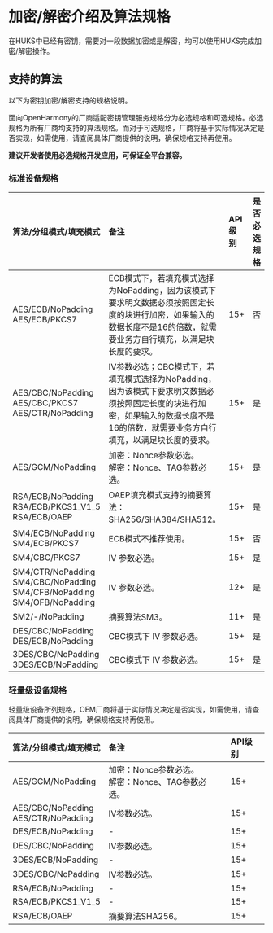 # 加密/解密介绍及算法规格

在HUKS中已经有密钥，需要对一段数据加密或是解密，均可以使用HUKS完成加密/解密操作。

## 支持的算法

以下为密钥加密/解密支持的规格说明。

<!--Del-->
面向OpenHarmony的厂商适配密钥管理服务规格分为必选规格和可选规格。必选规格为所有厂商均支持的算法规格。而对于可选规格，厂商将基于实际情况决定是否实现，如需使用，请查阅具体厂商提供的说明，确保规格支持再使用。

**建议开发者使用必选规格开发应用，可保证全平台兼容。**
<!--DelEnd-->

### 标准设备规格

| 算法/分组模式/填充模式 | 备注 | API级别 | <!--DelCol4-->是否必选规格 |
| :-------- | :-------- | :-------- | :-------- |
| <!--DelRow-->AES/ECB/NoPadding<br/>AES/ECB/PKCS7 | ECB模式下，若填充模式选择为NoPadding，因为该模式下要求明文数据必须按照固定长度的块进行加密，如果输入的数据长度不是16的倍数，就需要业务方自行填充，以满足块长度的要求。 | 15+ | 否 |
| AES/CBC/NoPadding<br/>AES/CBC/PKCS7<br/>AES/CTR/NoPadding | IV参数必选；CBC模式下，若填充模式选择为NoPadding，因为该模式下要求明文数据必须按照固定长度的块进行加密，如果输入的数据长度不是16的倍数，就需要业务方自行填充，以满足块长度的要求。 | 15+ | 是 |
| AES/GCM/NoPadding | 加密：Nonce参数必选。<br/>解密：Nonce、TAG参数必选。 | 15+ | 是 |
| RSA/ECB/NoPadding<br/>RSA/ECB/PKCS1_V1_5<br/>RSA/ECB/OAEP | OAEP填充模式支持的摘要算法：SHA256/SHA384/SHA512。 | 15+ | 是 |
| <!--DelRow-->SM4/ECB/NoPadding<br/>SM4/ECB/PKCS7 | ECB模式不推荐使用。 | 15+ | 否 |
| SM4/CBC/PKCS7 | IV 参数必选。 | 15+ | 是 |
| SM4/CTR/NoPadding<br/>SM4/CBC/NoPadding<br/>SM4/CFB/NoPadding<br/>SM4/OFB/NoPadding | IV 参数必选。 | 12+ | 是 |
| SM2/-/NoPadding | 摘要算法SM3。 | 11+ | 是 |
| DES/CBC/NoPadding<br/>DES/ECB/NoPadding | CBC模式下 IV 参数必选。 | 15+ | 是 |
| 3DES/CBC/NoPadding<br/>3DES/ECB/NoPadding | CBC模式下 IV 参数必选。 | 15+ | 是 |

### 轻量级设备规格

<!--Del-->
轻量级设备所列规格，OEM厂商将基于实际情况决定是否实现，如需使用，请查阅具体厂商提供的说明，确保规格支持再使用。
<!--DelEnd-->

| 算法/分组模式/填充模式 | 备注 | API级别 |
| :-------- | :-------- | :-------- |
| AES/GCM/NoPadding | 加密：Nonce参数必选。<br/>解密：Nonce、TAG参数必选。 | 15+ |
| AES/CBC/NoPadding<br/>AES/CTR/NoPadding | IV参数必选。 | 15+ |
| DES/ECB/NoPadding | - | 15+ |
| DES/CBC/NoPadding | IV参数必选。 | 15+ |
| 3DES/ECB/NoPadding | - | 15+ |
| 3DES/CBC/NoPadding | IV参数必选。 | 15+ |
| RSA/ECB/NoPadding | - | 15+ |
| RSA/ECB/PKCS1_V1_5 | - | 15+ |
| RSA/ECB/OAEP | 摘要算法SHA256。 | 15+ |
